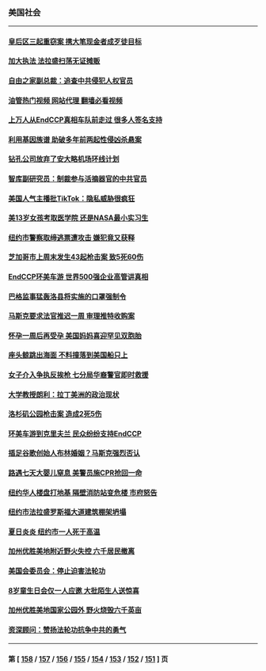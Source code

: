 ### 美国社会
---
#### [皇后区三起重窃案 携大笔现金者成歹徒目标](../../pages/ncid1078160/n13790632.md?07282045) 
#### [加大执法 法拉盛扫荡无证摊贩](../../pages/ncid1078160/n13790625.md?07282045) 
#### [自由之家副总裁：追查中共侵犯人权官员](../../pages/ncid1078160/n13790593.md?07282045) 
#### [油管热门视频 网站代理 翻墙必看视频](http://209.222.30.114:81/youtube.html?07282045)
#### [上万人从EndCCP真相车队前走过 很多人签名支持](../../pages/ncid1078160/n13790402.md?07282045) 
#### [利用基因族谱 助破多年前两起性侵凶杀悬案](../../pages/ncid1078160/n13790419.md?07282045) 
#### [钻孔公司放弃了安大略机场环线计划](../../pages/ncid1078160/n13790411.md?07282045) 
#### [智库副研究员：制裁参与活摘器官的中共官员](../../pages/ncid1078160/n13790337.md?07282045) 
#### [美国人气主播批TikTok：隐私威胁很疯狂](../../pages/ncid1078160/n13790194.md?07282045) 
#### [美13岁女孩考取医学院 还是NASA最小实习生](../../pages/ncid1078160/n13789874.md?07282045) 
#### [纽约市警察取缔逃票遭攻击 嫌犯竟又获释](../../pages/ncid1078160/n13789770.md?07282045) 
#### [芝加哥市上周末发生43起枪击案 致5死60伤](../../pages/ncid1078160/n13789636.md?07282045) 
#### [EndCCP环美车游 世界500强企业高管讲真相](../../pages/ncid1078160/n13789612.md?07282045) 
#### [巴格监事猛轰洛县将实施的口罩强制令](../../pages/ncid1078160/n13789614.md?07282045) 
#### [马斯克要求法官推迟一周 审理推特收购案](../../pages/ncid1078160/n13789492.md?07282045) 
#### [怀孕一周后再受孕 美国妈妈喜迎罕见双胞胎](../../pages/ncid1078160/n13789198.md?07282045) 
#### [座头鲸跳出海面 不料撞落到美国船只上](../../pages/ncid1078160/n13789121.md?07282045) 
#### [女子介入争执反挨枪 七分局华裔警官即时救援](../../pages/ncid1078160/n13789101.md?07282045) 
#### [大学教授朗利：拉丁美洲的政治现状](../../pages/ncid1078160/n13789014.md?07282045) 
#### [洛杉矶公园枪击案 造成2死5伤](../../pages/ncid1078160/n13788901.md?07282045) 
#### [环美车游到克里夫兰 民众纷纷支持EndCCP](../../pages/ncid1078160/n13788874.md?07282045) 
#### [插足谷歌创始人布林婚姻？马斯克强烈否认](../../pages/ncid1078160/n13788816.md?07282045) 
#### [路遇七天大婴儿窒息 美警员施CPR抢回一命](../../pages/ncid1078160/n13788645.md?07282045) 
#### [纽约华人楼盘打地基 隔壁消防站变危楼 市府怒告](../../pages/ncid1078160/n13788379.md?07282045) 
#### [纽约市法拉盛罗斯福大道建筑棚架坍塌](../../pages/ncid1078160/n13788373.md?07282045) 
#### [夏日炎炎 纽约市一人死于高温](../../pages/ncid1078160/n13788371.md?07282045) 
#### [加州优胜美地附近野火失控 六千居民撤离](../../pages/ncid1078160/n13788260.md?07282045) 
#### [美国会委员会：停止迫害法轮功](../../pages/ncid1078160/n13788164.md?07282045) 
#### [8岁童生日会仅一人应邀 大批陌生人送惊喜](../../pages/ncid1078160/n13787750.md?07282045) 
#### [加州优胜美地国家公园外 野火烧毁六千英亩](../../pages/ncid1078160/n13787867.md?07282045) 
#### [资深顾问：赞扬法轮功抗争中共的勇气](../../pages/ncid1078160/n13787857.md?07282045) 

---
#### 第 [ [158](./158.md?07282045) / [157](./157.md?07282045) / [156](./156.md?07282045) / [155](./155.md?07282045) / [154](./154.md?07282045) / [153](./153.md?07282045) / [152](./152.md?07282045) / [151](./151.md?07282045) ] 页
